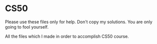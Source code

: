 # CS50

Please use these files only for help. Don't copy my solutions. You are only going to fool yourself. 

All the files which I made in order to accomplish CS50 course. 

